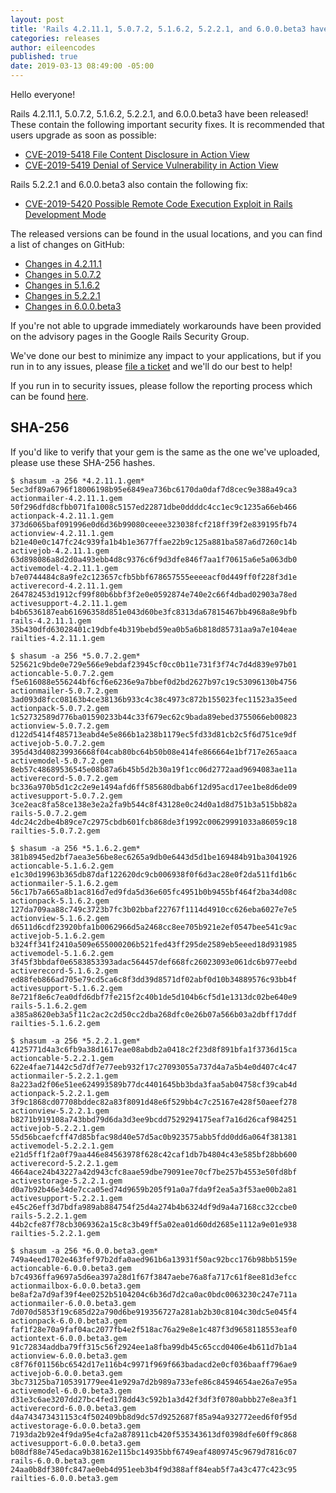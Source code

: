 ```yaml
---
layout: post
title: 'Rails 4.2.11.1, 5.0.7.2, 5.1.6.2, 5.2.2.1, and 6.0.0.beta3 have been released!'
categories: releases
author: eileencodes
published: true
date: 2019-03-13 08:49:00 -05:00
---
```


Hello everyone!

Rails 4.2.11.1, 5.0.7.2, 5.1.6.2, 5.2.2.1, and 6.0.0.beta3 have been released! These contain the following important security fixes. It is recommended that users upgrade as soon as possible:

* [CVE-2019-5418 File Content Disclosure in Action View](https://groups.google.com/forum/#!topic/rubyonrails-security/pFRKI96Sm8Q)
* [CVE-2019-5419 Denial of Service Vulnerability in Action View](https://groups.google.com/forum/#!topic/rubyonrails-security/GN7w9fFAQeI)

Rails 5.2.2.1 and 6.0.0.beta3 also contain the following fix:

* [CVE-2019-5420 Possible Remote Code Execution Exploit in Rails Development Mode](https://groups.google.com/forum/#!topic/rubyonrails-security/IsQKvDqZdKw)

The released versions can be found in the usual locations, and you can find a list of changes on GitHub:

* [Changes in 4.2.11.1](https://github.com/rails/rails/compare/v4.2.11...v4.2.11.1)
* [Changes in 5.0.7.2](https://github.com/rails/rails/compare/v5.0.7.1...v5.0.7.2)
* [Changes in 5.1.6.2](https://github.com/rails/rails/compare/v5.1.6.1...v5.1.6.2)
* [Changes in 5.2.2.1](https://github.com/rails/rails/compare/v5.2.2...v5.2.2.1)
* [Changes in 6.0.0.beta3](https://github.com/rails/rails/compare/v6.0.0.beta2...v6.0.0.beta3)

If you're not able to upgrade immediately workarounds have been provided on the advisory pages in the Google Rails Security Group.

We've done our best to minimize any impact to your applications, but if you run in to any issues, please
[file a ticket](https://github.com/rails/rails/issues) and we'll do our best to help!

If you run in to security issues, please follow the reporting process which can be found
[here](http://rubyonrails.org/security/).

## SHA-256

If you'd like to verify that your gem is the same as the one we've uploaded,
please use these SHA-256 hashes.

```
$ shasum -a 256 *4.2.11.1.gem*
5ec3df89a6796f18006198b95e6849ea736bc6170da0daf7d8cec9e388a49ca3  actionmailer-4.2.11.1.gem
50f296dfd8cfbb071fa1008c5157ed22871dbe0ddddc4cc1ec9c1235a66eb466  actionpack-4.2.11.1.gem
373d6065baf091996e0d6d36b99080ceeee323038fcf218ff39f2e839195fb74  actionview-4.2.11.1.gem
b21e40e0c147fc24c939fa1b4b1e3677ffae22b9c125a881ba587a6d7260c14b  activejob-4.2.11.1.gem
63d898086a8d2d0a493ebb4d8c9376c6f9d3dfe846f7aa1f70615a6e5a063db0  activemodel-4.2.11.1.gem
b7e0744484c8a9fe2c123657cfb5bbf678657555eeeeacf0d449ff0f228f3d1e  activerecord-4.2.11.1.gem
264782453d1912cf99f80b6bbf3f2e0e0592874e740e2c66f4dbad02903a78ed  activesupport-4.2.11.1.gem
b4b6536187eab61696358d851e043d60be3fc8313da67815467bb4968a8e9bfb  rails-4.2.11.1.gem
35b430dfd63028401c19dbfe4b319bebd59ea0b5a6b818d85731aa9a7e104eae  railties-4.2.11.1.gem
```

```
$ shasum -a 256 *5.0.7.2.gem*
525621c9bde0e729e566e9ebdaf23945cf0cc0b11e731f3f74c7d4d839e97b01  actioncable-5.0.7.2.gem
f5e616088e556244bf6cf6e6236e9a7bbef0d2bd2627b97c19c53096130b4756  actionmailer-5.0.7.2.gem
3ad093d8fcc08163b4ce38136b933c4c38c4973c872b155023fec11523a35eed  actionpack-5.0.7.2.gem
1c52732589d776ba01590233b44c33f679ec62c9bada89ebed3755066eb00823  actionview-5.0.7.2.gem
d122d5414f485713eabd4e5e866b1a238b1179ec5fd33d81cb2c5f6d751ce9df  activejob-5.0.7.2.gem
395d43d408239936668f04cab80bc64b50b08e414fe866664e1bf717e265aaca  activemodel-5.0.7.2.gem
8eb57c48689536545e08b87a6b45b5d2b30a19f1cc06d2772aad9694083ae11a  activerecord-5.0.7.2.gem
bc336a970b5d1c2c2e9e1494afd6ff585680dbab6f12d95acd17ee1be8d6de09  activesupport-5.0.7.2.gem
3ce2eac8fa58ce138e3e2a2fa9b544c8f43128e0c24d0a1d8d751b3a515bb82a  rails-5.0.7.2.gem
4dc24c2dbe4b89ce7c2975cbdb601fcb868de3f1992c00629991033a86059c18  railties-5.0.7.2.gem
```

```
$ shasum -a 256 *5.1.6.2.gem*
381b8945ed2bf7aea3e56be8ec6265a9db0e6443d5d1be169484b91ba3041926  actioncable-5.1.6.2.gem
e1c30d19963b365db87daf122620dc9cb006938f0f6d3ac28e0f2da511fd1b6c  actionmailer-5.1.6.2.gem
56c17b7a665a8b1ac816d7ed9fda5d36e605fc4951b0b9455bf464f2ba34d08c  actionpack-5.1.6.2.gem
127da709aa88c749c3723b7fc3b02bbaf22767f1114d4910cc626eba6027e7e5  actionview-5.1.6.2.gem
d6511d6cdf23920bfa1b0062966d5a2468cc8ee705b921e2ef0547bee541c9ac  activejob-5.1.6.2.gem
b324ff341f2410a509e655000206b521fed43ff295de2589eb5eeed18d931985  activemodel-5.1.6.2.gem
3f45f3bbdaf0e6583853393adac564457def668fc26023093e061dc6b977eebd  activerecord-5.1.6.2.gem
ed88feb866ad705e79cd5ca6c8f3dd39d8571df02abf0d10b34889576c93bb4f  activesupport-5.1.6.2.gem
8e721f8e6c7ea0dfd6dbf7fe215f2c40b1de5d104b6cf5d1e1313dc02be640e9  rails-5.1.6.2.gem
a385a8620eb3a5f11c2ac2c2d50cc2dba268dfc0e26b07a566b03a2dbff17ddf  railties-5.1.6.2.gem
```

```
$ shasum -a 256 *5.2.2.1.gem*
4125771d4a3c6fb9a38d1617eae08abdb2a0418c2f23d8f891bfa1f3736d15ca  actioncable-5.2.2.1.gem
622e4fae71442c5d7df7e77eeb932f17c27093055a737d4a7a5b4e0d407c4c47  actionmailer-5.2.2.1.gem
8a223ad2f06e51ee624993589b77dc4401645bb3bda3faa5ab04758cf39cab4d  actionpack-5.2.2.1.gem
3f9c1868cd07708bddec82a83f8091d48e6f529bb4c7c25167e428f50aeef278  actionview-5.2.2.1.gem
b8271b919108a743bbd79d6da3d3ee9bcdd7529294175eaf7a16d26caf984251  activejob-5.2.2.1.gem
55d56bcaefcff47d85bfac98d40e57d5ac0b923575abb5fdd0dd6a064f381381  activemodel-5.2.2.1.gem
e21d5ff1f2a0f79aa446e84563978f628c42caf1db7b4804c43e585bf28bb600  activerecord-5.2.2.1.gem
4664ace24b43227a42d943cfc8aae59dbe79091ee70cf7be257b4553e50fd8bf  activestorage-5.2.2.1.gem
d0a7b92b46e34de7cca05ed74d9659b205f91a0a7fda9f2ea5a3f53ae00b2a81  activesupport-5.2.2.1.gem
e45c26eff3d7bdfa989ab884754f25d4a274b4b6324df9d9a4a7168cc32ccbe0  rails-5.2.2.1.gem
44b2cfe87f78cb3069362a15c8c3b49ff5a02ea01d60dd2685e1112a9e01e938  railties-5.2.2.1.gem
```

```
$ shasum -a 256 *6.0.0.beta3.gem*
749a4eed1702e463fef97b2dfa0aed961b6a13931f50ac92bcc176b98bb5159e  actioncable-6.0.0.beta3.gem
b7c4936ffa9697a5d6ea397a28d1f67f3847aebe76a8fa717c61f8ee81d3efcc  actionmailbox-6.0.0.beta3.gem
be8af2a7d9af39f4ee0252b5104204c6b36d7d2ca0ac0bdc0063230c247e711a  actionmailer-6.0.0.beta3.gem
7d070d5853f19c685d22a790d6be919356727a281ab2b30c8104c30dc5e045f4  actionpack-6.0.0.beta3.gem
faf1f28e70a9faf04ac2077fb4e2f518ac76a29e8e1c487f3d9658118553eaf0  actiontext-6.0.0.beta3.gem
91c72834addba79ff315c56f2924ee1a8fba99db45c65ccd0406e4b611d7b1a4  actionview-6.0.0.beta3.gem
c8f76f01156bc6542d17e116b4c9971f969f663badacd2e0cf036baaff796ae9  activejob-6.0.0.beta3.gem
3bc73125ba7105391779ee41e929a7d2b989a733efe86c84594654ae26a7e95a  activemodel-6.0.0.beta3.gem
d31e3c6ae3207dd27bc4fed178dd43c592b1a3d42f3df3f0780abbb27e8ea3f1  activerecord-6.0.0.beta3.gem
d4a743473431153c4f502409bb8d9dc57d9252687f85a94a932772eed6f0f95d  activestorage-6.0.0.beta3.gem
7193da2b92e4f9da95e4cfa2a878911cb420f535343613df0398dfe60ff9c868  activesupport-6.0.0.beta3.gem
b08df88e745edaca9b38162e115bc14935bbf6749eaf4809745c9679d7816c07  rails-6.0.0.beta3.gem
24aa0b8df380fc847ae0eb4d951eeb3b4f9d388aff84eab5f7a43c477c423c95  railties-6.0.0.beta3.gem
```
